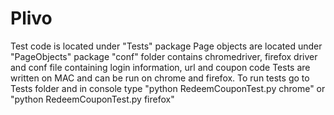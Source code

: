 # Plivo
Test code is located under "Tests" package
Page objects are located under "PageObjects" package
"conf" folder contains chromedriver, firefox driver and conf file containing login information, url and coupon code
Tests are written on MAC and can be run on chrome and firefox.
To run tests go to Tests folder and in console type "python RedeemCouponTest.py chrome" or "python RedeemCouponTest.py firefox"
